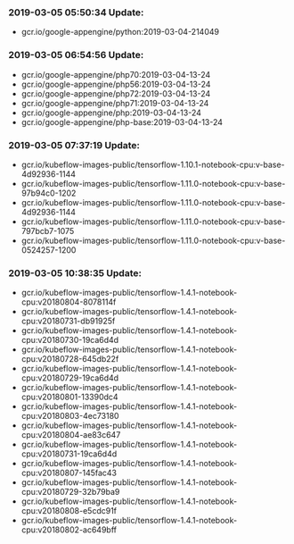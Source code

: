 ### 2019-03-05 05:50:34 Update:

- gcr.io/google-appengine/python:2019-03-04-214049
### 2019-03-05 06:54:56 Update:

- gcr.io/google-appengine/php70:2019-03-04-13-24
- gcr.io/google-appengine/php56:2019-03-04-13-24
- gcr.io/google-appengine/php72:2019-03-04-13-24
- gcr.io/google-appengine/php71:2019-03-04-13-24
- gcr.io/google-appengine/php:2019-03-04-13-24
- gcr.io/google-appengine/php-base:2019-03-04-13-24
### 2019-03-05 07:37:19 Update:

- gcr.io/kubeflow-images-public/tensorflow-1.10.1-notebook-cpu:v-base-4d92936-1144
- gcr.io/kubeflow-images-public/tensorflow-1.11.0-notebook-cpu:v-base-97b94c0-1202
- gcr.io/kubeflow-images-public/tensorflow-1.11.0-notebook-cpu:v-base-4d92936-1144
- gcr.io/kubeflow-images-public/tensorflow-1.11.0-notebook-cpu:v-base-797bcb7-1075
- gcr.io/kubeflow-images-public/tensorflow-1.11.0-notebook-cpu:v-base-0524257-1200
### 2019-03-05 10:38:35 Update:

- gcr.io/kubeflow-images-public/tensorflow-1.4.1-notebook-cpu:v20180804-8078114f
- gcr.io/kubeflow-images-public/tensorflow-1.4.1-notebook-cpu:v20180731-db91925f
- gcr.io/kubeflow-images-public/tensorflow-1.4.1-notebook-cpu:v20180730-19ca6d4d
- gcr.io/kubeflow-images-public/tensorflow-1.4.1-notebook-cpu:v20180728-645db22f
- gcr.io/kubeflow-images-public/tensorflow-1.4.1-notebook-cpu:v20180729-19ca6d4d
- gcr.io/kubeflow-images-public/tensorflow-1.4.1-notebook-cpu:v20180801-13390dc4
- gcr.io/kubeflow-images-public/tensorflow-1.4.1-notebook-cpu:v20180803-4ec73180
- gcr.io/kubeflow-images-public/tensorflow-1.4.1-notebook-cpu:v20180804-ae83c647
- gcr.io/kubeflow-images-public/tensorflow-1.4.1-notebook-cpu:v20180731-19ca6d4d
- gcr.io/kubeflow-images-public/tensorflow-1.4.1-notebook-cpu:v20180807-145fac43
- gcr.io/kubeflow-images-public/tensorflow-1.4.1-notebook-cpu:v20180729-32b79ba9
- gcr.io/kubeflow-images-public/tensorflow-1.4.1-notebook-cpu:v20180808-e5cdc91f
- gcr.io/kubeflow-images-public/tensorflow-1.4.1-notebook-cpu:v20180802-ac649bff
